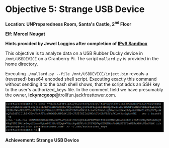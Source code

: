 # Objective 5: Strange USB Device
**Location: UNPreparedness Room, Santa's Castle, 2<sup>nd</sup> Floor**

**Elf: Morcel Nougat**

**Hints provided by Jewel Loggins after completion of [IPv6 Sandbox](https://github.com/joergschwarzwaelder/hhc2021/blob/master/Additional/IPv6%20Sandbox.md)**


This objective is to analyze data on a USB Rubber Ducky device in `/mnt/USBDEVICE` on a Cranberry Pi. The script `mallard.py` is provided in the home directory.

Executing `./mallard.py --file /mnt/USBDEVICE/inject.bin` reveals a (reversed) base64 encoded shell script.
Executing exactly this command without sending it to the bash shell shows, that the script adds an SSH key to the user's authorized_keys file. In the comment field we have presumably the owner, **ickymcgoop**@trollfun.jackfrosttower.com.

![SSH key information](https://github.com/joergschwarzwaelder/hhc2021/blob/master/Objective-5/ssh-key.png)

**Achievement: Strange USB Device**
